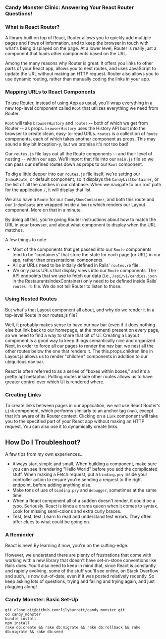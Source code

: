 ### Candy Monster Clinic: Answering Your React Router Questions!

### What is React Router?

A library built on top of React, Router allows you to quickly add multiple pages and flows of information, and to keep the browser in touch with what's being displayed on the page. At a lower level, Router is really just a component that loads other components based on the URL.

Among the many reasons why Router is great: It offers you links to other parts of your React app, allows you to nest routes, and uses JavaScript to update the URL without making an HTTP request. Router also allows you to use dynamic routing, rather than manually coding the links in your app.

### Mapping URLs to React Components

To use Router, instead of using App as usual, you'll wrap everything in a new top-level component called `Root` that utilizes everything we need from Router.

`Root` will take `browserHistory` and `routes` -- both of which we get from Router -- as props. `browserHistory` uses the History API built into the browser to create clean, easy-to-read URLs. `routes` is a collection of `Route` components, each of which takes another component as props. This may sound a tiny bit Inception-y, but we promise it's not too bad!

Our `routes.js` file lays out all the Route components -- and their level of nesting -- within our app. We'll import that file into our `main.js` file so we can pass our defined routes down as props to our `Root` component.

To dig a little deeper into our `routes.js` file itself, we're setting our `IndexRoute`, or default component, so it displays the `CandyListContainer`, or the list of all the candies in our database. When we navigate to our root path for the application `/`, it will display that list.

We also have a `Route` for our `CandyShowContainer`, and both this route and our `IndexRoute` are wrapped inside a `Route` which renders our Layout component. More on that in a minute.

By doing all this, you're giving Router instructions about how to match the URL in your browser, and about what component to display when the URL matches.

A few things to note:

* Most of the components that get passed into our `Route` components tend to be "containers" that store the state for each page (or URL) in our app, rather than presentational components.
* All our URLs need to be initially defined in Rails' `routes.rb` file.
* We only pass URLs that display views into our `Route` components. The API endpoints that we use to fetch our data (i.e., `/api/v1/candies.json` in the RestaurantsIndexContainer) only need to be defined inside Rails' `routes.rb` file. We do not tell Router to listen to those.

### Using Nested Routes

But what's that Layout component all about, and why do we render it in a top-level Route in our routes.js file?

Well, it probably makes sense to have our nav bar (even if it does nothing else but link back to our homepage, at the moment) present on every page, so we need to find a way to share that bit of UI. Creating a Layout component is a good way to keep things semantically nice and organized. Next, in order to force all our pages to render the nav bar, we nest all the other routes below the one that renders it. The this.props.children line in Layout.js allows us to render "children" components in addition to our ubiquitous nav bar.

React is often referred to as a series of "boxes within boxes," and it's a pretty apt metaphor. Putting routes inside other routes allows us to have greater control over which UI is rendered where.

### Creating Links

To create links between pages in our application, we will use React Router's `Link` component, which performs similarly to an anchor tag (`<a>`), except that it's aware of its Router context. Clicking on a `Link` component will take you to the specified part of your React app without making an HTTP request. You can also use it to dynamically create links.

## How Do I Troubleshoot?

A few tips from my own experiences...

* Always start simple and small. When building a component, make sure you can see it rendering "Hello World" before you add the complicated stuff. When making a Fetch request, put a `binding.pry` inside your controller action to ensure you're sending a request to the right endpoint, before adding anything else.
* Make tons of use of `binding.pry` and `debugger`, sometimes at the same time.
* When a React component all of a sudden doesn't render, it could be a typo. Seriously. React is kinda a drama queen when it comes to syntax. Look for missing semi-colons and extra curly braces.
* Test, test, test. Learn to read and understand test errors. They often offer clues to what could be going on.

### A Reminder

React is new! By learning it now, you're on the cutting-edge.

However, we understand there are plenty of frustrations that come with working with a new library that doesn't have set-in-stone conventions like Rails does. You'll also need to keep in mind that, since React is constantly and rapidly evolving, some of the stuff you'll see online, on Stack Overflow and such, is now out-of-date, even if it was posted relatively recently. So keep asking lots of questions, trying and failing and trying again, and just plugging along!


### Candy Monster: Basic Set-Up

```
git clone git@github.com:lilybarrett/candy_monster.git
cd candy_monster
bundle install
npm install
rake db:create && rake db:migrate && rake db:rollback && rake db:migrate && rake db:seed
```
